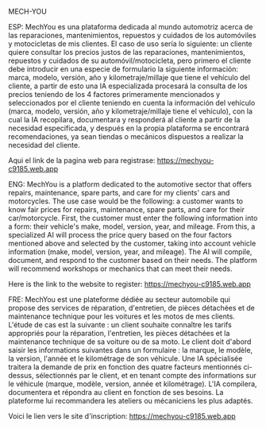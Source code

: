 MECH-YOU

ESP: MechYou es una plataforma dedicada al mundo automotriz acerca de las reparaciones, mantenimientos, repuestos y cuidados de los automóviles y motocicletas de mis clientes.
El caso de uso sería lo siguiente: un cliente quiere consultar los precios justos de las reparaciones, mantenimientos, repuestos y cuidados de su automóvil/motocicleta, pero 
primero el cliente debe introducir en una especie de formulario la siguiente información: marca, modelo, versión, año y kilometraje/millaje que tiene el vehículo del cliente,
a partir de esto una IA especializada procesará la consulta de los precios teniendo de los 4 factores primeramente mencionados y seleccionados por el cliente teniendo en cuenta
la información del vehículo (marca, modelo, versión, año y kilometraje/millaje tiene el vehículo), con la cual la IA recopilara, documentara y responderá al cliente a partir de
la necesidad especificada, y después en la propia plataforma se encontrará recomendaciones, ya sean tiendas o mecánicos dispuestos a realizar la necesidad del cliente.

Aqui el link de la pagina web para registrase: https://mechyou-c9185.web.app

ENG: MechYou is a platform dedicated to the automotive sector that offers repairs, maintenance, spare parts, and care for my clients' cars and motorcycles.
The use case would be the following: a customer wants to know fair prices for repairs, maintenance, spare parts, and care for their car/motorcycle.
First, the customer must enter the following information into a form: their vehicle's make, model, version, year, and mileage.
From this, a specialized AI will process the price query based on the four factors mentioned above and selected by the customer, taking into account vehicle information (make, model, version, year, and mileage). The AI ​​will compile, document, and respond to the customer based on their needs. The platform will recommend workshops or mechanics that can meet their needs.

Here is the link to the website to register: https://mechyou-c9185.web.app

FRE: MechYou est une plateforme dédiée au secteur automobile qui propose des services de réparation, d'entretien, de pièces détachées et de maintenance technique pour les voitures et les motos de mes clients.
L'étude de cas est la suivante : un client souhaite connaître les tarifs appropriés pour la réparation, l'entretien, les pièces détachées et la maintenance technique de sa voiture ou de sa moto.
Le client doit d'abord saisir les informations suivantes dans un formulaire : la marque, le modèle, la version, l'année et le kilométrage de son véhicule.
Une IA spécialisée traitera la demande de prix en fonction des quatre facteurs mentionnés ci-dessus, sélectionnés par le client, et en tenant compte des informations sur le véhicule (marque, modèle, version, année et kilométrage). L'IA compilera, documentera et répondra au client en fonction de ses besoins. La plateforme lui recommandera les ateliers ou mécaniciens les plus adaptés.

Voici le lien vers le site d'inscription: https://mechyou-c9185.web.app
